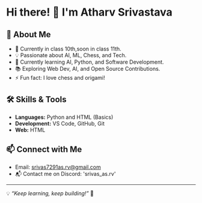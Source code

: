 # Hi there! 👋 I'm Atharv Srivastava

## 🚀 About Me
- 🏫 Currently in class 10th,soon in class 11th.
- 💡 Passionate about AI, ML, Chess, and Tech.
- 🎯 Currently learning AI, Python, and Software Development.
- 📚 Exploring Web Dev, AI, and Open Source Contributions.
- ⚡ Fun fact: I love chess and origami!

## 🛠️ Skills & Tools
- **Languages:** Python and HTML (Basics)
- **Development:** VS Code, GitHub, Git
- **Web:** HTML

## 📫 Connect with Me
- Email: srivas7291as.rv@gmail.com
- 📬 Contact me on Discord: 'srivas_as.rv'
---
💡 *“Keep learning, keep building!”* 🚀
